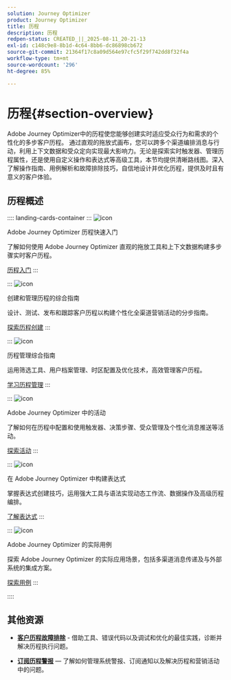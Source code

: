 ```yaml
---
solution: Journey Optimizer
product: Journey Optimizer
title: 历程
description: 历程
redpen-status: CREATED_||_2025-08-11_20-21-13
exl-id: c148c9e8-8b1d-4c64-8bb6-dc86898cb672
source-git-commit: 21364f17c8a09d564e97cfc5f29f742dd8f32f4a
workflow-type: tm+mt
source-wordcount: '296'
ht-degree: 85%

---
```


# 历程{#section-overview}

Adobe Journey Optimizer中的历程使您能够创建实时适应受众行为和需求的个性化的多步客户历程。 通过直观的拖放式画布，您可以跨多个渠道编排消息与行动，利用上下文数据和受众定向实现最大影响力。无论是探索实时触发器、管理历程属性，还是使用自定义操作和表达式等高级工具，本节均提供清晰路线图。深入了解操作指南、用例解析和故障排除技巧，自信地设计并优化历程，提供及时且有意义的客户体验。

## 历程概述

:::: landing-cards-container
:::
![icon](https://cdn.experienceleague.adobe.com/icons/circle-play.svg)

Adobe Journey Optimizer 历程快速入门

了解如何使用 Adobe Journey Optimizer 直观的拖放工具和上下文数据构建多步骤实时客户历程。

[历程入门](../using/building-journeys/journey.md)
:::

:::
![icon](https://cdn.experienceleague.adobe.com/icons/list-check.svg)

创建和管理历程的综合指南

设计、测试、发布和跟踪客户历程以构建个性化全渠道营销活动的分步指南。

[探索历程创建](create-journey-landing-page.md)
:::

:::
![icon](https://cdn.experienceleague.adobe.com/icons/gear.svg)

历程管理综合指南

运用筛选工具、用户档案管理、时区配置及优化技术，高效管理客户历程。

[学习历程管理](manage-journey-landing-page.md)
:::

:::
![icon](https://cdn.experienceleague.adobe.com/icons/puzzle-piece.svg)

Adobe Journey Optimizer 中的活动

了解如何在历程中配置和使用触发器、决策步骤、受众管理及个性化消息推送等活动。

[探索活动](about-journey-building-landing-page.md)
:::

:::
![icon](https://cdn.experienceleague.adobe.com/icons/code-branch.svg)

在 Adobe Journey Optimizer 中构建表达式

掌握表达式创建技巧，运用强大工具与语法实现动态工作流、数据操作及高级历程编排。

[了解表达式](building-advanced-conditions-journeys-landing-page.md)
:::

:::
![icon](https://cdn.experienceleague.adobe.com/icons/bullseye.svg)

Adobe Journey Optimizer 的实际用例

探索 Adobe Journey Optimizer 的实际应用场景，包括多渠道消息传递及与外部系统的集成方案。

[探索用例](journey-use-cases-landing-page.md)
:::

::::


## 其他资源

- **[客户历程故障排除](troubleshoot-journey-landing-page.md)** - 借助工具、错误代码以及调试和优化的最佳实践，诊断并解决历程执行问题。

- **[订阅历程警报](../using/reports/alerts.md)** — 了解如何管理系统警报、订阅通知以及解决历程和营销活动中的问题。


